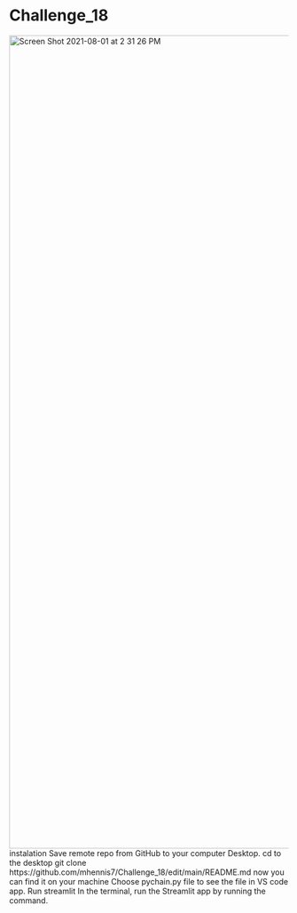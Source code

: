 # Challenge_18

<img width="1465" alt="Screen Shot 2021-08-01 at 2 31 26 PM" src="https://user-images.githubusercontent.com/80371846/127787386-eb35b264-b74d-4082-9532-c60d80530aec.png">
instalation
Save remote repo from GitHub to your computer Desktop.
cd to the desktop
git clone https://github.com/mhennis7/Challenge_18/edit/main/README.md
now you can find it on your machine
Choose pychain.py  file to see the file in VS code app.
Run streamlit
In the terminal, run the Streamlit app by running the command. 
